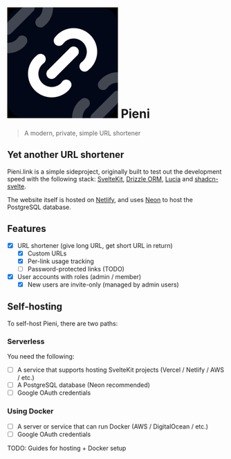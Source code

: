 # ![logo](/static/favicon.png) Pieni

> A modern, private, simple URL shortener

## Yet another URL shortener

Pieni.link is a simple sideproject, originally built to test out the development speed with the following stack: [SvelteKit](https://kit.svelte.dev/), [Drizzle ORM](https://orm.drizzle.team/), [Lucia](https://lucia-auth.com/) and [shadcn-svelte](https://www.shadcn-svelte.com/).

The website itself is hosted on [Netlify](https://app.netlify.com/), and uses [Neon](https://neon.tech/) to host the PostgreSQL database.

## Features

- [x] URL shortener (give long URL, get short URL in return)
  - [x] Custom URLs
  - [x] Per-link usage tracking
  - [ ] Password-protected links (TODO)
- [x] User accounts with roles (admin / member)
  - [x] New users are invite-only (managed by admin users)

## Self-hosting

To self-host Pieni, there are two paths:

### Serverless

You need the following:

- [ ] A service that supports hosting SvelteKit projects (Vercel / Netlify / AWS / etc.)
- [ ] A PostgreSQL database (Neon recommended)
- [ ] Google OAuth credentials

### Using Docker

- [ ] A server or service that can run Docker (AWS / DigitalOcean / etc.)
- [ ] Google OAuth credentials

TODO: Guides for hosting + Docker setup
